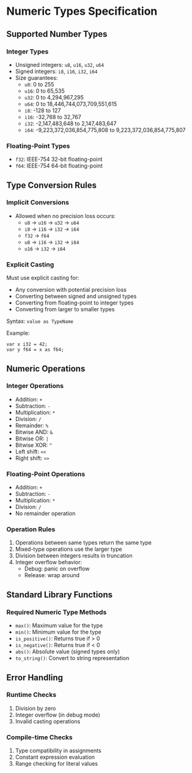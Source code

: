 # Numeric Types Specification

## Supported Number Types

### Integer Types
- Unsigned integers: `u8`, `u16`, `u32`, `u64`
- Signed integers: `i8`, `i16`, `i32`, `i64`
- Size guarantees:
  - `u8`: 0 to 255
  - `u16`: 0 to 65,535
  - `u32`: 0 to 4,294,967,295
  - `u64`: 0 to 18,446,744,073,709,551,615
  - `i8`: -128 to 127
  - `i16`: -32,768 to 32,767
  - `i32`: -2,147,483,648 to 2,147,483,647
  - `i64`: -9,223,372,036,854,775,808 to 9,223,372,036,854,775,807

### Floating-Point Types
- `f32`: IEEE-754 32-bit floating-point
- `f64`: IEEE-754 64-bit floating-point

## Type Conversion Rules

### Implicit Conversions
- Allowed when no precision loss occurs:
  - `u8` → `u16` → `u32` → `u64`
  - `i8` → `i16` → `i32` → `i64`
  - `f32` → `f64`
  - `u8` → `i16` → `i32` → `i64`
  - `u16` → `i32` → `i64`

### Explicit Casting
Must use explicit casting for:
- Any conversion with potential precision loss
- Converting between signed and unsigned types
- Converting from floating-point to integer types
- Converting from larger to smaller types

Syntax: `value as TypeName`

Example:
```argon
var x i32 = 42;
var y f64 = x as f64;
```

## Numeric Operations

### Integer Operations
- Addition: `+`
- Subtraction: `-`
- Multiplication: `*`
- Division: `/`
- Remainder: `%`
- Bitwise AND: `&`
- Bitwise OR: `|`
- Bitwise XOR: `^`
- Left shift: `<<`
- Right shift: `>>`

### Floating-Point Operations
- Addition: `+`
- Subtraction: `-`
- Multiplication: `*`
- Division: `/`
- No remainder operation

### Operation Rules
1. Operations between same types return the same type
2. Mixed-type operations use the larger type
3. Division between integers results in truncation
4. Integer overflow behavior:
   - Debug: panic on overflow
   - Release: wrap around

## Standard Library Functions

### Required Numeric Type Methods
- `max()`: Maximum value for the type
- `min()`: Minimum value for the type
- `is_positive()`: Returns true if > 0
- `is_negative()`: Returns true if < 0
- `abs()`: Absolute value (signed types only)
- `to_string()`: Convert to string representation

## Error Handling

### Runtime Checks
1. Division by zero
2. Integer overflow (in debug mode)
3. Invalid casting operations

### Compile-time Checks
1. Type compatibility in assignments
2. Constant expression evaluation
3. Range checking for literal values
